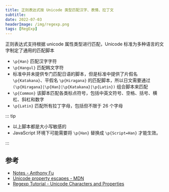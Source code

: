 ```yaml
---
title: 正则表达式按 Unicode 类型匹配汉字、表情、拉丁文
subtitle:
date: 2022-07-03
headerImage: /img/regexp.png
tags: [RegExp]
---
```


正则表达式支持根据 unicode 属性类型进行匹配，Unicode 标准为多种语言的文字制定了通用的匹配脚本

- `\p{Han}` 匹配汉字字符
- `\p{Hangul}` 匹配韩文字符
- 标准中并未提供专门匹配日语的脚本，但是标准中提供了片假名 `\p{Katakana}`、平假名 `\p{Hiragana}` 的匹配脚本，所以日文需要通过 `(\p{Hiragana}|\p{Han}|\p{Katakana}|\p{Latin})` 组合脚本来匹配
- `\p{Common}` 该脚本匹配各类标点符号，包括中英文符号、空格、括号、横杠、斜杠和数字
- `\p{Latin}` 匹配所有拉丁字母，包括但不限于 26 个字母

::: tip

- 以上脚本都是大小写敏感的
- JavaScript 环境下可能需要将 `\p{Han}` 替换成 `\p{Script=Han}` 才能生效。

:::

## 参考

- [Notes - Anthony Fu](https://antfu.me/posts/match-chinese-characters)
- [Unicode property escapes - MDN](https://developer.mozilla.org/zh-CN/docs/Web/JavaScript/Guide/Regular_Expressions/Unicode_Property_Escapes)
- [Regexp Tutorial - Unicode Characters and Properties](https://www.regular-expressions.info/unicode.html)
